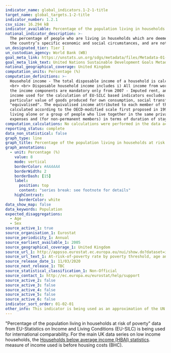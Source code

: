 ```yaml
---
indicator_name: global_indicators.1-2-1-title
target_name: global_targets.1-2-title
indicator_number: 1.2.1
csv_size: 16.294 kB
indicator_available: Percentage of the population living in households at risk of poverty, by sex and age
national_indicator_description: >-
  The percentage of people who are living in households which are deemed at risk of poverty in the national context. Monitoring national poverty is important for country-specific development agendas. National poverty lines are used to make more accurate estimates of poverty consistent with
  the country’s specific economic and social circumstances, and are not intended for international comparisons of poverty rates.
un_designated_tier: Tier I
un_custodian_agency: World Bank (WB)
goal_meta_link: https://unstats.un.org/sdgs/metadata/files/Metadata-01-02-01.pdf
goal_meta_link_text: United Nations Sustainable Development Goals Metadata (PDF 98.2 KB)
national_geographical_coverage: United Kingdom
computation_units: Percentage (%)
computation_definitions: >-
  Household income - The total disposable income of a household is calculated by adding together the personal income received by all of the household members plus income received at household level. The measure of income used is before housing costs  Missing income information is imputed.
  <br> <br> Disposable household income includes i) All income from work (employee wages and self-employment earnings), ii) Private income from investment and property, iii) Transfers between households, iv) All social transfers received in cash including old-age pensions  Note - Some of
  the income components are mandatory only from 2007 - Imputed rent, and Interest paid on mortgage, and v) Employer's social insurance contributions. <br> From 2007 onwards, all countries have to supply gross income information. <br> The current definition of total household disposable
  income used for the calculation of EU-SILC based indicators excludes i) Imputed rent - i.e. money that one saves on full (market) rent by living in one's own accommodation or in accommodation rented at a price that is lower than the market rent, and ii) Non monetary income components, in
  particular value of goods produced for own consumption, social transfers in kind and non-cash employee income except company cars.<br> <br> Equivalence scale - To take into account the impact of differences in household size and composition, the total disposable household income is
  "equivalised". The equivalised income attributed to each member of the household is calculated by dividing the total disposable income of the household by the equivalisation factor. <br> Equivalisation factors can be determined in various ways. Eurostat applies an equivalisation factor
  calculated according to the OECD-modified scale first proposed in 1994. This gives a weight of 1.0 to the first person aged 14 or more, a weight of 0.5 to other persons aged 14 or more and a weight of 0.3 to persons aged 0-13. <br> <br> Household - A 'private household' means "a person
  living alone or a group of people who live together in the same private dwelling and share expenditures, including the joint provision of the essentials of living". EU-SILC implementing regulation number 1983/2003 on updated definitions, defines households in terms of sharing household
  expenses and (for non-permanent members) in terms of duration of stay and (for temporarily absent members) in terms of duration of absence. Definitions sourced from “Income and Living Conditions” Metadata (Eurostat).
computation_calculations: No calculations were performed in the data acquisition of this indicator as appropriate data was readily available. For insight into the details of potential calculations please refer to the original source metadata or source contact.
reporting_status: complete
data_non_statistical: false
graph_type: line
graph_title: Percentage of the population living in households at risk of poverty
graph_annotations:
  - unit: Percentage (%)
    value: 8
    mode: vertical
    borderColor: #AAAAAA
    borderWidth: 2
    borderDash: [15]
    label:
      position: top
      content: "series break: see footnote for details"
    highContrast:
      borderColor: white
data_show_map: false
data_keywords: Population
expected_disaggregations:
  - Age
  - Sex
source_active_1: true
source_organisation_1: Eurostat
source_periodicity_1: Annual
source_earliest_available_1: 2005
source_geographical_coverage_1: United Kingdom
source_url_1: http://appsso.eurostat.ec.europa.eu/nui/show.do?dataset=ilc_li02&lang=en
source_url_text_1: At-risk-of-poverty rate by poverty threshold, age and sex - EU-SILC survey
source_release_date_1: 11/03/2020
source_next_release_1: TBC
source_statistical_classification_1: Non-Official
source_contact_1: http://ec.europa.eu/eurostat/help/support
source_active_2: false
source_active_3: false
source_active_4: false
source_active_5: false
source_active_6: false
indicator_sort_order: 01-02-01
other_info: This indicator is being used as an approximation of the UN SDG Indicator. Where possible, we will work to identify or develop UK data to meet the global indicator specification. This indicator has been identified in collaboration with topic experts.
---
```

"Percentage of the population living in households at risk of poverty" data from EU-Statistics on Income and Living Conditions (EU-SILC) is being used for international comparability.  For the main UK data series on low income households, the [Households below average income (HBAI) statistics](https://www.gov.uk/government/collections/households-below-average-income-hbai--2). measure of income used is before housing costs (BHC).
